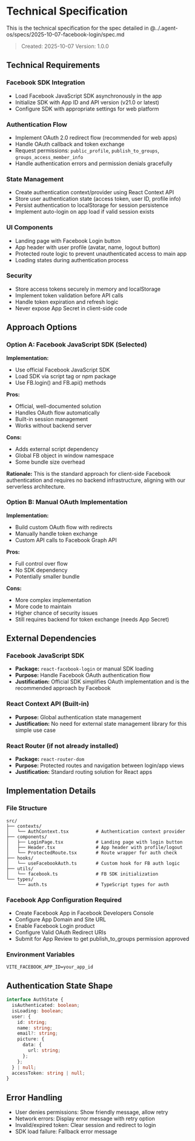# Technical Specification

This is the technical specification for the spec detailed in @../.agent-os/specs/2025-10-07-facebook-login/spec.md

> Created: 2025-10-07
> Version: 1.0.0

## Technical Requirements

### Facebook SDK Integration
- Load Facebook JavaScript SDK asynchronously in the app
- Initialize SDK with App ID and API version (v21.0 or latest)
- Configure SDK with appropriate settings for web platform

### Authentication Flow
- Implement OAuth 2.0 redirect flow (recommended for web apps)
- Handle OAuth callback and token exchange
- Request permissions: `public_profile`, `publish_to_groups`, `groups_access_member_info`
- Handle authentication errors and permission denials gracefully

### State Management
- Create authentication context/provider using React Context API
- Store user authentication state (access token, user ID, profile info)
- Persist authentication to localStorage for session persistence
- Implement auto-login on app load if valid session exists

### UI Components
- Landing page with Facebook Login button
- App header with user profile (avatar, name, logout button)
- Protected route logic to prevent unauthenticated access to main app
- Loading states during authentication process

### Security
- Store access tokens securely in memory and localStorage
- Implement token validation before API calls
- Handle token expiration and refresh logic
- Never expose App Secret in client-side code

## Approach Options

### Option A: Facebook JavaScript SDK (Selected)
**Implementation:**
- Use official Facebook JavaScript SDK
- Load SDK via script tag or npm package
- Use FB.login() and FB.api() methods

**Pros:**
- Official, well-documented solution
- Handles OAuth flow automatically
- Built-in session management
- Works without backend server

**Cons:**
- Adds external script dependency
- Global FB object in window namespace
- Some bundle size overhead

**Rationale:** This is the standard approach for client-side Facebook authentication and requires no backend infrastructure, aligning with our serverless architecture.

### Option B: Manual OAuth Implementation
**Implementation:**
- Build custom OAuth flow with redirects
- Manually handle token exchange
- Custom API calls to Facebook Graph API

**Pros:**
- Full control over flow
- No SDK dependency
- Potentially smaller bundle

**Cons:**
- More complex implementation
- More code to maintain
- Higher chance of security issues
- Still requires backend for token exchange (needs App Secret)

## External Dependencies

### Facebook JavaScript SDK
- **Package:** `react-facebook-login` or manual SDK loading
- **Purpose:** Handle Facebook OAuth authentication flow
- **Justification:** Official SDK simplifies OAuth implementation and is the recommended approach by Facebook

### React Context API (Built-in)
- **Purpose:** Global authentication state management
- **Justification:** No need for external state management library for this simple use case

### React Router (if not already installed)
- **Package:** `react-router-dom`
- **Purpose:** Protected routes and navigation between login/app views
- **Justification:** Standard routing solution for React apps

## Implementation Details

### File Structure
```
src/
├── contexts/
│   └── AuthContext.tsx          # Authentication context provider
├── components/
│   ├── LoginPage.tsx            # Landing page with login button
│   ├── Header.tsx               # App header with profile/logout
│   └── ProtectedRoute.tsx       # Route wrapper for auth check
├── hooks/
│   └── useFacebookAuth.ts       # Custom hook for FB auth logic
├── utils/
│   └── facebook.ts              # FB SDK initialization
└── types/
    └── auth.ts                  # TypeScript types for auth
```

### Facebook App Configuration Required
- Create Facebook App in Facebook Developers Console
- Configure App Domain and Site URL
- Enable Facebook Login product
- Configure Valid OAuth Redirect URIs
- Submit for App Review to get publish_to_groups permission approved

### Environment Variables
```
VITE_FACEBOOK_APP_ID=your_app_id
```

## Authentication State Shape

```typescript
interface AuthState {
  isAuthenticated: boolean;
  isLoading: boolean;
  user: {
    id: string;
    name: string;
    email?: string;
    picture: {
      data: {
        url: string;
      };
    };
  } | null;
  accessToken: string | null;
}
```

## Error Handling

- User denies permissions: Show friendly message, allow retry
- Network errors: Display error message with retry option
- Invalid/expired token: Clear session and redirect to login
- SDK load failure: Fallback error message
